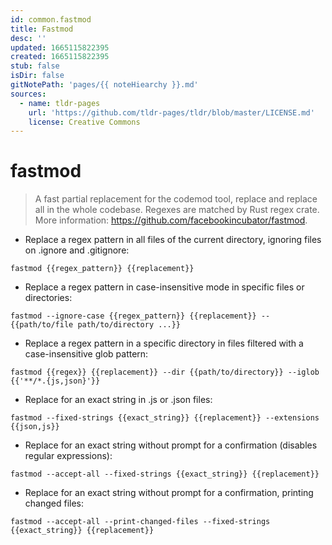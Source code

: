 ```yaml
---
id: common.fastmod
title: Fastmod
desc: ''
updated: 1665115822395
created: 1665115822395
stub: false
isDir: false
gitNotePath: 'pages/{{ noteHiearchy }}.md'
sources:
  - name: tldr-pages
    url: 'https://github.com/tldr-pages/tldr/blob/master/LICENSE.md'
    license: Creative Commons
---
```

# fastmod

> A fast partial replacement for the codemod tool, replace and replace all in the whole codebase.
> Regexes are matched by Rust regex crate.
> More information: <https://github.com/facebookincubator/fastmod>.

- Replace a regex pattern in all files of the current directory, ignoring files on .ignore and .gitignore:

`fastmod {{regex_pattern}} {{replacement}}`

- Replace a regex pattern in case-insensitive mode in specific files or directories:

`fastmod --ignore-case {{regex_pattern}} {{replacement}} -- {{path/to/file path/to/directory ...}}`

- Replace a regex pattern in a specific directory in files filtered with a case-insensitive glob pattern:

`fastmod {{regex}} {{replacement}} --dir {{path/to/directory}} --iglob {{'**/*.{js,json}'}}`

- Replace for an exact string in .js or .json files:

`fastmod --fixed-strings {{exact_string}} {{replacement}} --extensions {{json,js}}`

- Replace for an exact string without prompt for a confirmation (disables regular expressions):

`fastmod --accept-all --fixed-strings {{exact_string}} {{replacement}}`

- Replace for an exact string without prompt for a confirmation, printing changed files:

`fastmod --accept-all --print-changed-files --fixed-strings {{exact_string}} {{replacement}}`

